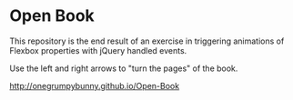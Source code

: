 # Open Book
This repository is the end result of an exercise in triggering animations of Flexbox properties with jQuery handled events. 

Use the left and right arrows to "turn the pages" of the book. 

http://onegrumpybunny.github.io/Open-Book
